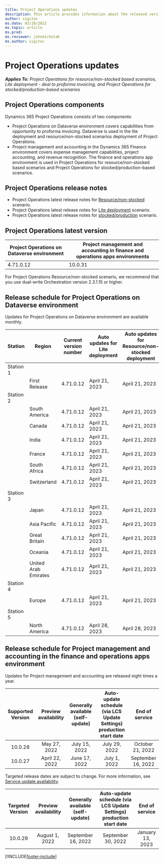 ```yaml
---
title: Project Operations updates
description: This article provides information about the released versions of Dynamics 365 Project Operations.
author: sigitac
ms.date: 03/28/2022
ms.topic: article
ms.prod:
ms.reviewer: johnmichalak
ms.author: sigitac
---
```


# Project Operations updates

_**Applies To:** Project Operations for resource/non-stocked based scenarios, Lite deployment - deal to proforma invoicing, and Project Operations for stocked/production-based scenarios_



## Project Operations components

Dynamics 365 Project Operations consists of two components:

- Project Operations on Dataverse environment covers capabilities from opportunity to proforma invoicing. Dataverse is used in the lite deployment and resource/non-stocked scenarios deployment of Project Operations.
- Project management and accounting in the Dynamics 365 Finance environment covers expense management capabilities, project accounting, and revenue recognition. The finance and operations app environment is used in Project Operations for resource/non-stocked based scenarios and Project Operations for stocked/production-based scenarios.

## Project Operations release notes
- Project Operations latest release notes for [Resource/non-stocked](whats-new-may-2023-resource-based.md) scenario.
- Project Operations latest release notes for [Lite deployment](../pro/whats-new/whats-new-may-2023-lite.md) scenario.
- Project Operations latest release notes for [stocked/production](../prod-pma/whats-new/whats-new-may-2023-stocked.md) scenario.

## Project Operations latest version

| Project Operations on Dataverse environment | Project management and accounting in finance and operations apps environments | 
| --- | --- |
| 4.71.0.12 | 10.0.31 |

For Project Operations Resource/non-stocked scenario, we recommend that you use dual-write Orchestration version 2.3.1.15 or higher.

## Release schedule for Project Operations on Dataverse environment

Updates for Project Operations on Dataverse environment are available monthly. 

| Station | Region | Current version number | Auto updates for Lite deployment | Auto updates for Resource/non-stocked deployment | Next version number | Next version generally available |
|-----------|-----------------------|-----------------|--------------------|---------------------|---------------------|---------------------|
| Station 1 |   &nbsp;              |    &nbsp;       | &nbsp;             |      &nbsp;         |      &nbsp;         |      &nbsp;         |
|   &nbsp;  | First Release         |  4.71.0.12      | April 21, 2023     | April 21, 2023      | TBD                 | May 12, 2023         |
| Station 2 |   &nbsp;              |    &nbsp;       | &nbsp;             |      &nbsp;         |      &nbsp;         |      &nbsp;         |
|   &nbsp;  | South America         |  4.71.0.12      | April 21, 2023     | April 21, 2023      | TBD                 | May 12, 2023        |
|   &nbsp;  | Canada                |  4.71.0.12      | April 21, 2023     | April 21, 2023      | TBD                 | May 12, 2023        |
|   &nbsp;  | India                 |  4.71.0.12      | April 21, 2023     | April 21, 2023      | TBD                 | May 12, 2023        |
|   &nbsp;  | France                |  4.71.0.12      | April 21, 2023     | April 21, 2023      | TBD                 | May 12, 2023        |
|   &nbsp;  | South Africa          |  4.71.0.12      | April 21, 2023     | April 21, 2023      | TBD                 | May 12, 2023        |
|   &nbsp;  | Switzerland           |  4.71.0.12      | April 21, 2023     | April 21, 2023      | TBD                 | May 12, 2023        |
| Station 3 |      &nbsp;           |     &nbsp;      |     &nbsp;         |      &nbsp;         |      &nbsp;         |      &nbsp;         |
|   &nbsp;  | Japan                 |  4.71.0.12      | April 21, 2023     | April 21, 2023      | TBD                 | May 19, 2023        |
|   &nbsp;  | Asia Pacific          |  4.71.0.12      | April 21, 2023     | April 21, 2023      | TBD                 | May 19, 2023        |
|   &nbsp;  | Great Britain         |  4.71.0.12      | April 21, 2023     | April 21, 2023      | TBD                 | May 19, 2023        |
|   &nbsp;  | Oceania               |  4.71.0.12      | April 21, 2023     | April 21, 2023      | TBD                 | May 19, 2023        |
|   &nbsp;  | United Arab Emirates  |  4.71.0.12      | April 21, 2023     | April 21, 2023      | TBD                 | May 19, 2023        |
| Station 4 |     &nbsp;            |     &nbsp;      |     &nbsp;         |      &nbsp;         |      &nbsp;         |      &nbsp;         |
|   &nbsp;  | Europe                |  4.71.0.12      | April 21, 2023     | April 21, 2023      | TBD                 | May 26, 2023        |
| Station 5 |     &nbsp;            |     &nbsp;      |     &nbsp;         |      &nbsp;         |      &nbsp;         |      &nbsp;         |
|   &nbsp;  | North America         |  4.71.0.12      | April 28, 2023     | April 28, 2023      | TBD                 | June 2, 2023        |

## Release schedule for Project management and accounting in the finance and operations apps environment

Updates for Project management and accounting are released eight times a year.

|Supported Version| Preview availability | Generally available (self-update) | Auto-update schedule (via LCS Update Settings) production start date |   End of service   |
|:---------------:|:---------------------------:|:---------------------------------:|:--------------------------------------------------------------------:|:------------------:|
|     10.0.28     |      May 27, 2022           |        July 15, 2022              |                          July 29, 2022                               | October 21, 2022   |
|     10.0.27     |      April 22, 2022         |        June 17, 2022              |                          July 1, 2022                                | September 16, 2022 |

Targeted release dates are subject to change. For more information, see [Service update availability](/dynamics365/fin-ops-core/fin-ops/get-started/public-preview-releases?toc=%2fdynamics365%2ffinance%2ftoc.json).

|Targeted Version | Preview availability | Generally available (self-update) | Auto-update schedule (via LCS Update Settings) production start date |   End of service   |
|:---------------:|:---------------------------:|:---------------------------------:|:--------------------------------------------------------------------:|:------------------:|
|     10.0.29     |      August 1, 2022         |       September 16, 2022          |                        September 30, 2022                            | January 13, 2023   |

[!INCLUDE[footer-include](../includes/footer-banner.md)]
